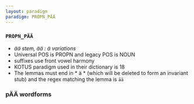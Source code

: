 ```yaml
---
layout: paradigm
paradigm: PROPN_PÄÄ
---
```

### ` PROPN_PÄÄ `

* _ää stem, ää : ä variations_
* Universal POS is PROPN and legacy POS is NOUN
* suffixes use front vowel harmony
* KOTUS paradigm used in their dictionary is 18
* The lemmas must end in * ä * (which will be deleted to form an invariant stub) and the regex matching the lemma is ` ää `

### pÄÄ wordforms


